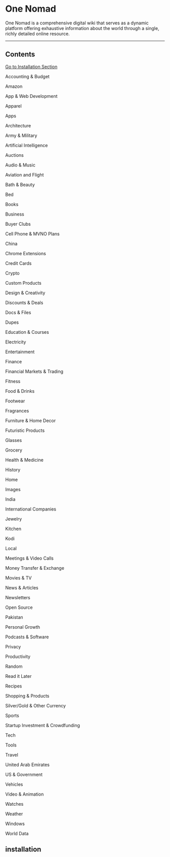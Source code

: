 # One Nomad
One Nomad is a comprehensive digital wiki that serves as a dynamic platform offering exhaustive information about the world through a single, richly detailed online resource.
***
## Contents

[Go to Installation Section](#installation)

Accounting & Budget

Amazon

App & Web Development

Apparel

Apps

Architecture

Army & Military

Artificial Intelligence

Auctions

Audio & Music

Aviation and Flight

Bath & Beauty

Bed

Books

Business

Buyer Clubs

Cell Phone & MVNO Plans

China

Chrome Extensions

Credit Cards

Crypto

Custom Products

Design & Creativity

Discounts & Deals

Docs & Files

Dupes

Education & Courses

Electricity

Entertainment

Finance

Financial Markets & Trading

Fitness

Food & Drinks

Footwear

Fragrances

Furniture & Home Decor

Futuristic Products

Glasses

Grocery

Health & Medicine

History

Home

Images

India

International Companies

Jewelry

Kitchen

Kodi

Local

Meetings & Video Calls

Money Transfer & Exchange

Movies & TV

News & Articles

Newsletters

Open Source

Pakistan

Personal Growth

Podcasts & Software

Privacy

Productivity

Random

Read it Later

Recipes

Shopping & Products

Silver/Gold & Other Currency

Sports

Startup Investment & Crowdfunding

Tech

Tools

Travel

United Arab Emirates

US & Government

Vehicles

Video & Animation

Watches

Weather

Windows

World Data

## installation
